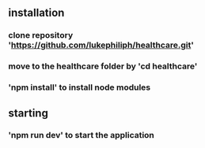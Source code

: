 ## installation
### clone repository 'https://github.com/lukephiliph/healthcare.git'
### move to the healthcare folder by 'cd healthcare'
### 'npm install' to install node modules
## starting
### 'npm run dev' to start the application
